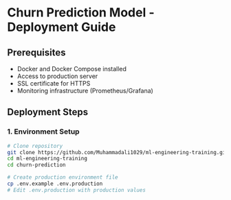 # Churn Prediction Model - Deployment Guide

## Prerequisites

- Docker and Docker Compose installed
- Access to production server
- SSL certificate for HTTPS
- Monitoring infrastructure (Prometheus/Grafana)

## Deployment Steps

### 1. Environment Setup

```bash
# Clone repository
git clone https://github.com/Muhammadali1029/ml-engineering-training.git
cd ml-engineering-training
cd churn-prediction

# Create production environment file
cp .env.example .env.production
# Edit .env.production with production values